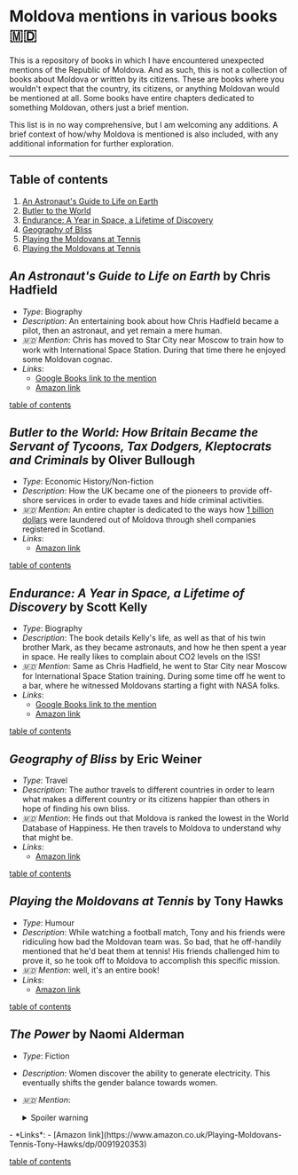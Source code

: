 # Moldova mentions in various books 🇲🇩

This is a repository of books in which I have encountered unexpected mentions of the Republic of Moldova. And as such, this is not a collection of books about Moldova or written by its citizens. These are books where you wouldn't expect that the country, its citizens, or anything Moldovan would be mentioned at all. Some books have entire chapters dedicated to something Moldovan, others just a brief mention.  

This list is in no way comprehensive, but I am welcoming any additions. A brief context of how/why Moldova is mentioned is also included, with any additional information for further exploration. 

***

## Table of contents<a name="start"></a>
1. [An Astronaut's Guide to Life on Earth](#book1)
2. [Butler to the World](#book2)
3. [Endurance: A Year in Space, a Lifetime of Discovery](#book3)
4. [Geography of Bliss](#book4)
5. [Playing the Moldovans at Tennis](#book5)
6. [Playing the Moldovans at Tennis](#book6)

## _An Astronaut's Guide to Life on Earth_ by  Chris Hadfield
<a name="book1"></a>
- *Type*: Biography
- *Description*: An entertaining book about how Chris Hadfield became a pilot, then an astronaut, and yet remain a mere human.
- *🇲🇩 Mention*: Chris has moved to Star City near Moscow to train how to work with International Space Station. During that time there he enjoyed some Moldovan cognac.
- *Links*:
	- [Google Books link to the mention](https://books.google.co.uk/books?id=ymqqXuGFL9sC&pg=PT47&lpg=PT47&dq=An+Astronaut%27s+Guide+to+Life+on+Earth+moldovan&source=bl&ots=28DsARrqkh&sig=ACfU3U1kyC2QJ3H8SU215aDJ7AqdXKyipQ&hl=en&sa=X&ved=2ahUKEwjon5eRz9P3AhXOVsAKHeUdDdQQ6AF6BAg1EAM#v=onepage&q=Moldovan&f=false)
	- [Amazon link](https://www.amazon.co.uk/Astronauts-Guide-Life-Earth/dp/1447257103)

[table of contents](#start)

## _Butler to the World: How Britain Became the Servant of Tycoons, Tax Dodgers, Kleptocrats and Criminals_ by  Oliver Bullough
<a name="book2"></a>
- *Type*: Economic History/Non-fiction
- *Description*: How the UK became one of the pioneers to provide off-shore services in order to evade taxes and hide criminal activities.
- *🇲🇩 Mention*: An entire chapter is dedicated to the ways how [1 billion dollars](https://en.wikipedia.org/wiki/2014_Moldovan_bank_fraud_scandal) were laundered out of Moldova through shell companies registered in Scotland. 
- *Links*:
	- [Amazon link](https://www.amazon.co.uk/Butler-World-Britain-Empire-Found-ebook/dp/B08TB43BCL)

[table of contents](#start)

## _Endurance: A Year in Space, a Lifetime of Discovery_ by  Scott Kelly
<a name="book3"></a>
- *Type*: Biography
- *Description*: The book details Kelly's life, as well as that of his twin brother Mark, as they became astronauts, and how he then spent a year in space. He really likes to complain about CO2 levels on the ISS!
- *🇲🇩 Mention*: Same as Chris Hadfield, he went to Star City near Moscow for International Space Station training. During some time off he went to a bar, where he witnessed Moldovans starting a fight with NASA folks.
- *Links*:
	- [Google Books link to the mention](https://www.google.co.uk/books/edition/Endurance/0pIODgAAQBAJ?hl=en&gbpv=1&printsec=frontcover)
	- [Amazon link](https://www.amazon.co.uk/Endurance-Year-Space-Lifetime-Discovery/dp/1524731595)

[table of contents](#start)

## _Geography of Bliss_ by  Eric Weiner
<a name="book4"></a>
- *Type*: Travel
- *Description*: The author travels to different countries in order to learn what makes a different country or its citizens happier than others in hope of finding his own bliss. 
- *🇲🇩 Mention*: He finds out that Moldova is ranked the lowest in the World Database of Happiness. He then travels to Moldova to understand why that might be. 
- *Links*:
	- [Amazon link](https://www.amazon.co.uk/Geography-Bliss-Eric-Weiner/dp/0552775088/)

[table of contents](#start)

## _Playing the Moldovans at Tennis_ by Tony Hawks
<a name="book5"></a>
- *Type*: Humour
- *Description*: While watching a football match, Tony and his friends were ridiculing how bad the Moldovan team was. So bad, that he off-handily mentioned that he'd beat them at tennis! His friends challenged him to prove it, so he took off to Moldova to accomplish this specific mission. 
- *🇲🇩 Mention*: well, it's an entire book! 
- *Links*:
	- [Amazon link](https://www.amazon.co.uk/Playing-Moldovans-Tennis-Tony-Hawks/dp/0091920353)  

[table of contents](#start)

## _The Power_ by Naomi Alderman <a name="book6"></a>
- *Type*: Fiction
- *Description*: Women discover the ability to generate electricity. This eventually shifts the gender balance towards women.
- *🇲🇩 Mention*: <details>
  <summary>Spoiler warning</summary>
  
  Moldova is mentioned as the traffic capital of the world. A former trafficked woman becomes the president of Moldova. She attacks neighboring countries, also orchestrates a mass killing of Moldovan men (and women challenging her), and eventually uses atomic bombs in order to wipe out patriarchy... 
  
</details>
- *Links*:
	- [Amazon link](https://www.amazon.co.uk/Playing-Moldovans-Tennis-Tony-Hawks/dp/0091920353)  

[table of contents](#start)